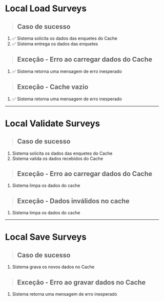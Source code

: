 # Local Load Surveys

> ## Caso de sucesso

1. ✅ Sistema solicita os dados das enquetes do Cache
2. ✅ Sistema entrega os dados das enquetes

> ## Exceção - Erro ao carregar dados do Cache

1. ✅ Sistema retorna uma mensagem de erro inesperado

> ## Exceção - Cache vazio

1. ✅ Sistema retorna uma mensagem de erro inesperado

---

# Local Validate Surveys

> ## Caso de sucesso

1. Sistema solicita os dados das enquetes do Cache
2. Sistema valida os dados recebidos do Cache

> ## Exceção - Erro ao carregar dados do Cache

1. Sistema limpa os dados do cache

> ## Exceção - Dados inválidos no cache

1. Sistema limpa os dados do cache

---

# Local Save Surveys

> ## Caso de sucesso

1. Sistema grava os novos dados no Cache

> ## Exceção - Erro ao gravar dados no Cache

1. Sistema retorna uma mensagem de erro inesperado
